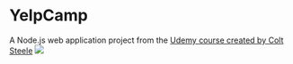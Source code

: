 # YelpCamp
A Node.js web application project from the <a href="https://www.udemy.com/course/the-web-developer-bootcamp/"> Udemy course created by Colt Steele</a>
<a href="https://xun-zhong-yelpcamp.herokuapp.com/"><img src="https://res.cloudinary.com/peggiexplode/image/upload/v1631739772/YelpCamp/github_img_ukprqp.png"></a>
